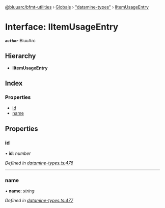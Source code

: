 [@bluuarc/bfmt-utilities](../README.md) › [Globals](../globals.md) › ["datamine-types"](../modules/_datamine_types_.md) › [IItemUsageEntry](_datamine_types_.iitemusageentry.md)

# Interface: IItemUsageEntry

**`author`** BluuArc

## Hierarchy

* **IItemUsageEntry**

## Index

### Properties

* [id](_datamine_types_.iitemusageentry.md#id)
* [name](_datamine_types_.iitemusageentry.md#name)

## Properties

###  id

• **id**: *number*

*Defined in [datamine-types.ts:476](https://github.com/BluuArc/bfmt-utilities/blob/57ae3a5/src/datamine-types.ts#L476)*

___

###  name

• **name**: *string*

*Defined in [datamine-types.ts:477](https://github.com/BluuArc/bfmt-utilities/blob/57ae3a5/src/datamine-types.ts#L477)*
